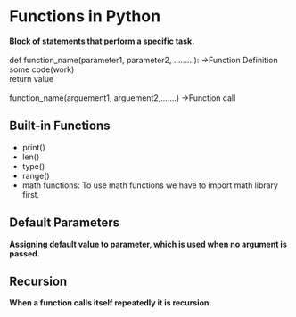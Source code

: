 # Functions in Python
<b>Block of statements that perform a specific task.</b><br><br>
def function_name(parameter1, parameter2, .........): ->Function Definition<br>
some code(work)<br>
return value<br><br>
function_name(arguement1, arguement2,.......) ->Function call

## Built-in Functions
- print()<br>
- len()<br>
- type()<br>
- range()<br>
- math functions: To use math functions we have to import math library first.

## Default Parameters
<b>Assigning default value to parameter, which is used when no argument is passed.</b>

## Recursion 
<b>When a function calls itself repeatedly it is recursion.</b>

